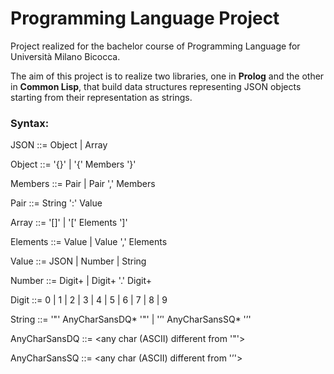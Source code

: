 # Programming Language Project
Project realized for the bachelor course of Programming Language for Università Milano Bicocca.

The aim of this project is to realize two libraries, one in **Prolog** and the other in **Common Lisp**, that build data structures representing JSON objects starting from their representation as strings.

### Syntax:


JSON ::= Object | Array


Object ::= '{}' | '{' Members '}'


Members ::= Pair | Pair ',' Members


Pair ::= String ':' Value


Array ::= '[]' | '[' Elements ']'


Elements ::= Value | Value ',' Elements


Value ::= JSON | Number | String


Number ::= Digit+ | Digit+ '.' Digit+


Digit ::= 0 | 1 | 2 | 3 | 4 | 5 | 6 | 7 | 8 | 9


String ::= '"' AnyCharSansDQ* '"' | '’' AnyCharSansSQ* '’'


AnyCharSansDQ ::= <any char (ASCII) different from '"'>


AnyCharSansSQ ::= <any char (ASCII) different from '’'>

